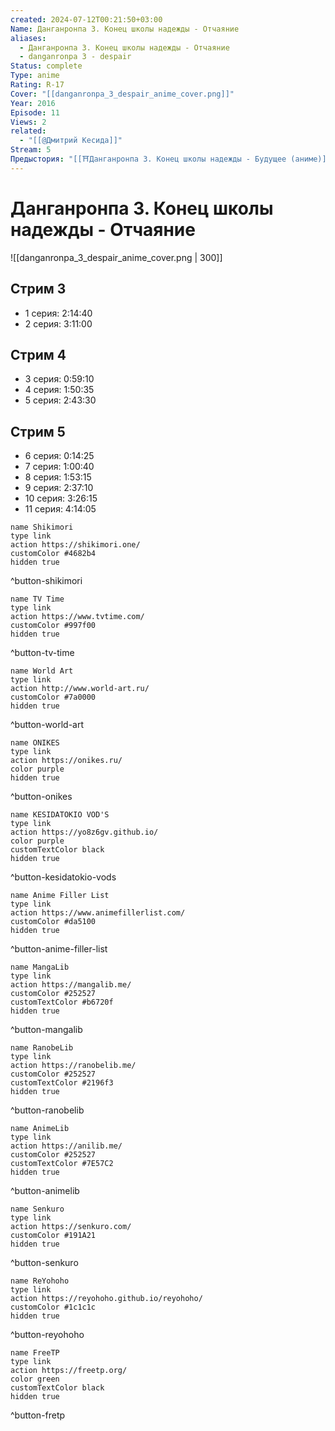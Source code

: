 ```yaml
---
created: 2024-07-12T00:21:50+03:00
Name: Данганронпа 3. Конец школы надежды - Отчаяние
aliases:
  - Данганронпа 3. Конец школы надежды - Отчаяние
  - danganronpa 3 - despair
Status: complete
Type: anime
Rating: R-17
Cover: "[[danganronpa_3_despair_anime_cover.png]]"
Year: 2016
Episode: 11
Views: 2
related:
  - "[[@Дмитрий Кесида]]"
Stream: 5
Предыстория: "[[⛩️Данганронпа 3. Конец школы надежды - Будущее (аниме)]]"
---
```


# Данганронпа 3. Конец школы надежды - Отчаяние

![[danganronpa_3_despair_anime_cover.png | 300]]

## Стрим 3

 - 1 серия: 2:14:40
 - 2 серия: 3:11:00

## Стрим 4

 - 3 серия: 0:59:10
 - 4 серия: 1:50:35
 - 5 серия: 2:43:30

## Стрим 5

 - 6 серия: 0:14:25
 - 7 серия: 1:00:40
 - 8 серия: 1:53:15
 - 9 серия: 2:37:10
 - 10 серия: 3:26:15
 - 11 серия: 4:14:05


```button
name Shikimori
type link
action https://shikimori.one/
customColor #4682b4
hidden true
```
^button-shikimori

```button
name TV Time
type link
action https://www.tvtime.com/
customColor #997f00
hidden true
```
^button-tv-time

```button
name World Art
type link
action http://www.world-art.ru/
customColor #7a0000
hidden true
```
^button-world-art

```button
name ONIKES
type link
action https://onikes.ru/
color purple
hidden true
```
^button-onikes

```button
name KESIDATOKIO VOD'S
type link
action https://yo8z6gv.github.io/
color purple
customTextColor black
hidden true
```
^button-kesidatokio-vods

```button
name Anime Filler List
type link
action https://www.animefillerlist.com/
customColor #da5100
hidden true
```
^button-anime-filler-list

```button
name MangaLib
type link
action https://mangalib.me/
customColor #252527
customTextColor #b6720f
hidden true
```
^button-mangalib

```button
name RanobeLib
type link
action https://ranobelib.me/
customColor #252527
customTextColor #2196f3
hidden true
```
^button-ranobelib

```button
name AnimeLib
type link
action https://anilib.me/
customColor #252527
customTextColor #7E57C2
hidden true
```
^button-animelib

```button
name Senkuro
type link
action https://senkuro.com/
customColor #191A21
hidden true
```
^button-senkuro

```button
name ReYohoho
type link
action https://reyohoho.github.io/reyohoho/
customColor #1c1c1c
hidden true
```
^button-reyohoho

```button
name FreeTP
type link
action https://freetp.org/
color green
customTextColor black
hidden true
```
^button-fretp
